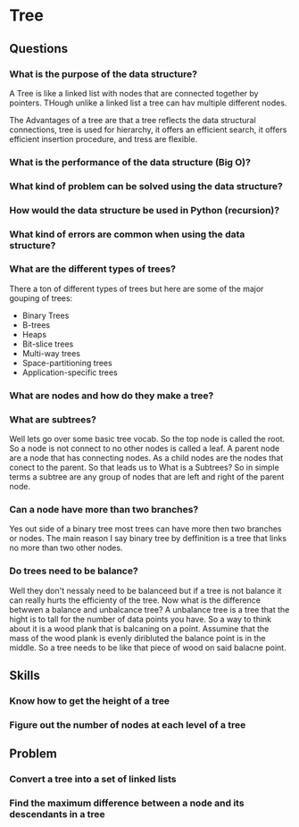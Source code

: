 # Tree

## Questions

###	What is the purpose of the data structure?
A Tree is like a linked list with nodes that are connected together by pointers. THough unlike a linked list a tree can hav multiple different nodes. 

The Advantages of a tree are that a tree reflects the data structural connections, tree is used for hierarchy, it offers an efficient search, it offers efficient insertion procedure, and tress are flexible.

###	What is the performance of the data structure (Big O)?

###	What kind of problem can be solved using the data structure?

###	How would the data structure be used in Python (recursion)?

###	What kind of errors are common when using the data structure?

###	What are the different types of trees?
There a ton of different types of trees but here are some of the major gouping of trees:
* Binary Trees
* B-trees
* Heaps
* Bit-slice trees
* Multi-way trees
* Space-partitioning trees
* Application-specific trees
###	What are nodes and how do they make a tree?

###	What are subtrees?
Well lets go over some basic tree vocab. So the top node is called the root. So a node is not connect to no other nodes is called a leaf. A parent node are a node that has connecting nodes. As a child nodes are the nodes that conect to the parent. So that leads us to What is a Subtrees? So in simple terms a subtree are any group of nodes that are left and right of the parent node.

###	Can a node have more than two branches?
Yes out side of a binary tree most trees can have more then two branches or nodes. 
The main reason I say binary tree  by deffinition is a tree that links no more than two other nodes.

###	Do trees need to be balance?
Well they don't nessaly need to be balanceed but if a tree is not balance it can really hurts the efficienty of the tree. Now what is the difference betwwen a balance and unbalcance tree? A unbalance tree is a tree that the hight is to tall for the number of data points you have. So a way to think about it is a wood plank that is balcaning on a point. Assumine that the mass of the wood plank is evenly diribluted the balance point is in the middle. So a tree needs to be like that piece of wood on said balacne point. 

## Skills

###	Know how to get the height of a tree
###	Figure out the number of nodes at each level of a tree

## Problem

###	Convert a tree into a set of linked lists
###	Find the maximum difference between a node and its descendants in a tree
